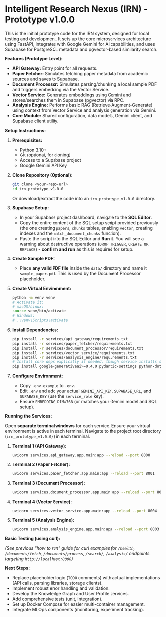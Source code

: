 # Intelligent Research Nexus (IRN) - Prototype v1.0.0

This is the initial prototype code for the IRN system, designed for local testing and development. It sets up the core microservices architecture using FastAPI, integrates with Google Gemini for AI capabilities, and uses Supabase for PostgreSQL metadata and pgvector-based similarity search.

**Features (Prototype Level):**

*   **API Gateway:** Entry point for all requests.
*   **Paper Fetcher:** Simulates fetching paper metadata from academic sources and saves to Supabase.
*   **Document Processor:** Simulates parsing/chunking a local sample PDF and triggers embedding via the Vector Service.
*   **Vector Service:** Generates embeddings using Gemini and stores/searches them in Supabase (pgvector) via RPC.
*   **Analysis Engine:** Performs basic RAG (Retrieve-Augment-Generate) using context from Vector Service and analysis generation via Gemini.
*   **Core Module:** Shared configuration, data models, Gemini client, and Supabase client utility.

**Setup Instructions:**

1.  **Prerequisites:**
    *   Python 3.10+
    *   Git (optional, for cloning)
    *   Access to a Supabase project
    *   Google Gemini API Key

2.  **Clone Repository (Optional):**
    ```bash
    git clone <your-repo-url>
    cd irn_prototype_v1.0.0
    ```
    Or download/extract the code into an `irn_prototype_v1.0.0` directory.

3.  **Supabase Setup:**
    *   In your Supabase project dashboard, navigate to the **SQL Editor**.
    *   Copy the entire content of the SQL setup script provided previously (the one creating `papers`, `chunks` tables, enabling `vector`, creating indexes and the `match_document_chunks` function).
    *   Paste the script into the SQL Editor and **Run** it. You will see a warning about destructive operations (`DROP TRIGGER`, `CREATE OR REPLACE`) - **confirm and run** as this is required for setup.

4.  **Create Sample PDF:**
    *   Place **any valid PDF file** inside the `data/` directory and name it `sample_paper.pdf`. This is used by the Document Processor placeholder.

5.  **Create Virtual Environment:**
    ```bash
    python -m venv venv
    # Activate it:
    # macOS/Linux:
    source venv/bin/activate
    # Windows:
    # .\venv\Scripts\activate
    ```

6.  **Install Dependencies:**
    ```bash
    pip install -r services/api_gateway/requirements.txt
    pip install -r services/paper_fetcher/requirements.txt
    pip install -r services/document_processor/requirements.txt
    pip install -r services/vector_service/requirements.txt
    pip install -r services/analysis_engine/requirements.txt
    # Install core deps explicitly if needed, though service installs should cover them
    pip install google-generativeai>=0.4.0 pydantic-settings python-dotenv
    ```

7.  **Configure Environment:**
    *   Copy `.env.example` to `.env`.
    *   Edit `.env` and add your actual `GEMINI_API_KEY`, `SUPABASE_URL`, and `SUPABASE_KEY` (use the `service_role` key).
    *   Ensure `EMBEDDING_DIM=768` (or matches your Gemini model and SQL setup).

**Running the Services:**

Open **separate terminal windows** for each service. Ensure your virtual environment is active in each terminal. Navigate to the project root directory (`irn_prototype_v1.0.0/`) in each terminal.

1.  **Terminal 1 (API Gateway):**
    ```bash
    uvicorn services.api_gateway.app.main:app --reload --port 8000
    ```
2.  **Terminal 2 (Paper Fetcher):**
    ```bash
    uvicorn services.paper_fetcher.app.main:app --reload --port 8001
    ```
3.  **Terminal 3 (Document Processor):**
    ```bash
    uvicorn services.document_processor.app.main:app --reload --port 8002
    ```
4.  **Terminal 4 (Vector Service):**
    ```bash
    uvicorn services.vector_service.app.main:app --reload --port 8004
    ```
5.  **Terminal 5 (Analysis Engine):**
    ```bash
    uvicorn services.analysis_engine.app.main:app --reload --port 8003
    ```

**Basic Testing (using curl):**

*(See previous "how to run" guide for curl examples for `/health`, `/documents/fetch`, `/documents/process`, `/search/`, `/analysis/` endpoints targeting `http://localhost:8000`)*

**Next Steps:**

*   Replace placeholder logic (`TODO` comments) with actual implementations (API calls, parsing libraries, storage clients).
*   Implement robust error handling and validation.
*   Develop the Knowledge Graph and User Profile services.
*   Add comprehensive tests (unit, integration).
*   Set up Docker Compose for easier multi-container management.
*   Integrate MLOps components (monitoring, experiment tracking).